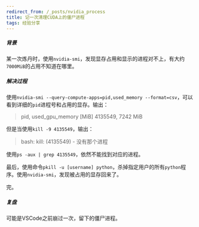 ```yaml
---
redirect_from: /_posts/nvidia_process
title: 记一次清理CUDA上的僵尸进程
tags: 经验分享
---
```



##### 背景

某一次炼丹时，使用`nvidia-smi`，发现显存占用和显示的进程对不上，有大约`7000MiB`的占用不知道在哪里。

##### 解决过程

使用`nvidia-smi --query-compute-apps=pid,used_memory --format=csv`，可以看到详细的`pid`进程号和占用的显存。输出：

> pid, used_gpu_memory [MiB]
> 4135549, 7242 MiB

但是当使用`kill -9 4135549`，输出：

> bash: kill: (4135549) - 没有那个进程

使用`ps -aux | grep 4135549`，依然不能找到对应的进程。

最后，使用命令`pkill -u [username] python`，杀掉指定用户的所有`python`程序。使用`nvidia-smi`，发现被占用的显存回来了。

完。

##### 复盘

可能是VSCode之前崩过一次，留下的僵尸进程。
